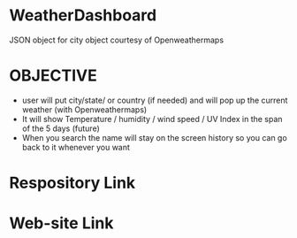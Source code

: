 # WeatherDashboard

JSON object for city object courtesy of Openweathermaps

# OBJECTIVE 
- user will put city/state/ or country (if needed) and will pop up the current weather (with Openweathermaps)
- It will show Temperature / humidity / wind speed / UV Index in the span of the 5 days (future)
- When you search the name will stay on the screen history so you can go back to it whenever you want

# Respository Link



# Web-site Link 







